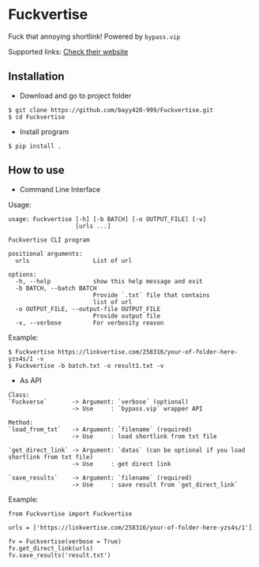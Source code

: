 # Fuckvertise
Fuck that annoying shortlink! Powered by `bypass.vip`

Supported links:
[Check their website](https://bypass.vip/)

## Installation 

- Download and go to project folder
```
$ git clone https://github.com/bayy420-999/Fuckvertise.git
$ cd Fuckvertise
```

- Install program
```
$ pip install .
```

## How to use

- Command Line Interface

Usage: 

```
usage: Fuckvertise [-h] [-b BATCH] [-o OUTPUT_FILE] [-v]
                   [urls ...]

Fuckvertise CLI program

positional arguments:
  urls                  List of url

options:
  -h, --help            show this help message and exit
  -b BATCH, --batch BATCH
                        Provide `.txt` file that contains
                        list of url
  -o OUTPUT_FILE, --output-file OUTPUT_FILE
                        Provide output file
  -v, --verbose         For verbosity reason
```

Example:
```
$ Fuckvertise https://linkvertise.com/258316/your-of-folder-here-yzs4s/1 -v
$ Fuckvertise -b batch.txt -o result1.txt -v
```

- As API
```
Class:
`Fuckverse`       -> Argument: `verbose` (optional)
                  -> Use     : `bypass.vip` wrapper API

Method:
`load_from_txt`   -> Argument: `filename` (required)
                  -> Use     : load shortlink from txt file

`get_direct_link` -> Argument: `datas` (can be optional if you load shortlink from txt file)
                  -> Use     : get direct link

`save_results`    -> Argument: `filename` (required)
                  -> Use     : save result from `get_direct_link`
```

Example:
```
from Fuckvertise import Fuckvertise

urls = ['https://linkvertise.com/258316/your-of-folder-here-yzs4s/1']

fv = Fuckvertise(verbose = True)
fv.get_direct_link(urls)
fv.save_results('result.txt')
```
